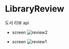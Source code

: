 # LibraryReview
도서 리뷰 api

- screen <list>
![review2](https://user-images.githubusercontent.com/86955873/215418963-8adaeab8-1c21-4af6-aef5-e3d9568e0afb.PNG)


- screen <book>
![review1](https://user-images.githubusercontent.com/86955873/215418972-1f33d106-747a-42b4-85f5-f421441f6242.PNG)
